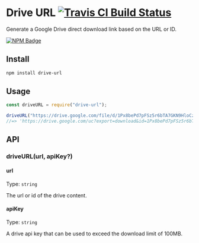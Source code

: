 # Drive URL [![Travis CI Build Status](https://img.shields.io/travis/com/Richienb/drive-url/master.svg?style=for-the-badge)](https://travis-ci.com/Richienb/drive-url)

Generate a Google Drive direct download link based on the URL or ID.

[![NPM Badge](https://nodei.co/npm/drive-url.png)](https://npmjs.com/package/drive-url)

## Install

```sh
npm install drive-url
```

## Usage

```js
const driveURL = require("drive-url");

driveURL("https://drive.google.com/file/d/1Px8bePd7pFSz5r6bTA7GKN9HloCzMfFk/view?usp=sharing");
//=> 'https://drive.google.com/uc?export=download&id=1Px8bePd7pFSz5r6bTA7GKN9HloCzMfFk'
```

## API

### driveURL(url, apiKey?)

#### url

Type: `string`

The url or id of the drive content.

#### apiKey

Type: `string`

A drive api key that can be used to exceed the download limit of 100MB.
